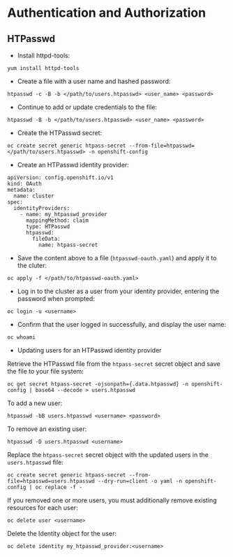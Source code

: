 # Authentication and Authorization

## HTPasswd

- Install httpd-tools:

```
yum install httpd-tools
```

- Create a file with a user name and hashed password:

```
htpasswd -c -B -b </path/to/users.htpasswd> <user_name> <password>
```

- Continue to add or update credentials to the file:

```
htpasswd -B -b </path/to/users.htpasswd> <user_name> <password>
```

- Create the HTPasswd secret:

```
oc create secret generic htpass-secret --from-file=htpasswd=</path/to/users.htpasswd> -n openshift-config
```

- Create an HTPasswd identity provider:

```
apiVersion: config.openshift.io/v1
kind: OAuth
metadata:
  name: cluster
spec:
  identityProviders:
    - name: my_htpasswd_provider
      mappingMethod: claim
      type: HTPasswd
      htpasswd:
        fileData:
          name: htpass-secret
```

- Save the content above to a file (`htpasswd-oauth.yaml`) and apply it to the cluter:

```
oc apply -f </path/to/htpasswd-oauth.yaml>
```

- Log in to the cluster as a user from your identity provider, entering the password when prompted:

```
oc login -u <username>
```

- Confirm that the user logged in successfully, and display the user name:

```
oc whoami
```

- Updating users for an HTPasswd identity provider

Retrieve the HTPasswd file from the `htpass-secret` secret object and save the file to your file system:

```
oc get secret htpass-secret -ojsonpath={.data.htpasswd} -n openshift-config | base64 --decode > users.htpasswd
```

To add a new user:

```
htpasswd -bB users.htpasswd <username> <password>
```

To remove an existing user:

```
htpasswd -D users.htpasswd <username>
```

Replace the `htpass-secret` secret object with the updated users in the `users.htpasswd` file:

```
oc create secret generic htpass-secret --from-file=htpasswd=users.htpasswd --dry-run=client -o yaml -n openshift-config | oc replace -f -
```

If you removed one or more users, you must additionally remove existing resources for each user:

```
oc delete user <username>
```

Delete the Identity object for the user:

```
oc delete identity my_htpasswd_provider:<username>
```